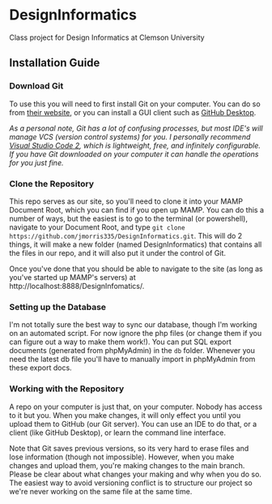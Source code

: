 # DesignInformatics
Class project for Design Informatics at Clemson University

## Installation Guide
### Download Git
To use this you will need to first install Git on your computer. You can do so from [their website](https://git-scm.com/), or you can install a GUI client such as [GitHub Desktop](https://desktop.github.com). 

*As a personal note, Git has a lot of confusing processes, but most IDE's will manage VCS (version control systems) for you. I personally recommend [Visual Studio Code 2](https://code.visualstudio.com/), which is lightweight, free, and infinitely configurable. If you have Git downloaded on your computer it can handle the operations for you just fine.*

### Clone the Repository
This repo serves as our site, so you'll need to clone it into your MAMP Document Root, which you can find if you open up MAMP. You can do this a number of ways, but the easiest is to go to the terminal (or powershell), navigate to your Document Root, and type `git clone https://github.com/jmorris335/DesignInformatics.git`. This will do 2 things, it will make a new folder (named DesignInformatics) that contains all the files in our repo, and it will also put it under the control of Git.

Once you've done that you should be able to navigate to the site (as long as you've started up MAMP's servers) at http://localhost:8888/DesignInfomatics/.

### Setting up the Database
I'm not totally sure the best way to sync our database, though I'm working on an automated script. For now ignore the php files (or change them if you can figure out a way to make them work!). You can put SQL export documents (generated from phpMyAdmin) in the `db` folder. Whenever you need the latest db file you'll have to manually import in phpMyAdmin from these export docs. 

### Working with the Repository
A repo on your computer is just that, on your computer. Nobody has access to it but you. When you make changes, it will only effect you until you upload them to GitHub (our Git server). You can use an IDE to do that, or a client (like GitHub Desktop), or learn the command line interface. 

Note that Git saves previous versions, so its very hard to erase files and lose information (though not impossible). However, when you make changes and upload them, you're making changes to the main branch. Please be clear about what changes your making and why when you do so. The easiest way to avoid versioning conflict is to structure our project so we're never working on the same file at the same time.

